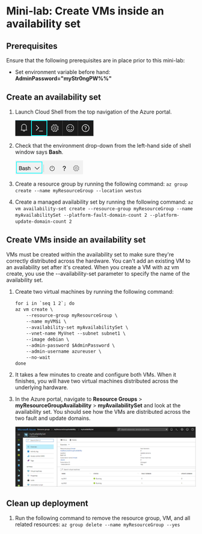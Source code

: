 # Mini-lab: Create VMs inside an availability set

## Prerequisites

Ensure that the following prerequisites are in place prior to this mini-lab:

- Set environment variable before hand: **AdminPassword="myStr0ngPW%%"**

## Create an availability set

1. Launch Cloud Shell from the top navigation of the Azure portal.

    ![Azure portal top navigation, with Cloud Shell icon highlighted](../../Linked_Image_Files/launch_Cloud_Shell.png)

1. Check that the environment drop-down from the left-hand side of shell window says **Bash**.

    ![Environment drop-down, displaying Bash.](../../Linked_Image_Files/select_Bash_environment.png)

1. Create a resource group by running the following command: `az group create --name myResourceGroup --location westus`

1. Create a managed availability set by running the following command: `az vm availability-set create --resource-group myResourceGroup --name myAvailabilitySet --platform-fault-domain-count 2 --platform-update-domain-count 2`

## Create VMs inside an availability set

VMs must be created within the availability set to make sure they're correctly distributed across the hardware. You can't add an existing VM to an availability set after it's created.
When you create a VM with az vm create, you use the --availability-set parameter to specify the name of the availability set.

1. Create two virtual machines by running the following command:

    ```
    for i in `seq 1 2`; do
    az vm create \
        --resource-group myResourceGroup \
        --name myVM$i \
        --availability-set myAvailabilitySet \
        --vnet-name MyVnet --subnet subnet1 \
        --image debian \
        --admin-password $AdminPassword \
        --admin-username azureuser \
        --no-wait
    done
    ```

1. It takes a few minutes to create and configure both VMs. When it finishes, you will have two virtual machines distributed across the underlying hardware.

1. In the Azure portal, navigate to **Resource Groups** > **myResourceGroupAvailability** > **myAvailabilitySet** and look at the availability set. You should see how the VMs are distributed across the two fault and update domains.

    ![Azure portal UI, showing the new availability set.](../../Linked_Image_Files/myResourceGroups_myAvailabilitySet.png)

## Clean up deployment

1. Run the following command to remove the resource group, VM, and all related resources: `az group delete --name myResourceGroup --yes`
